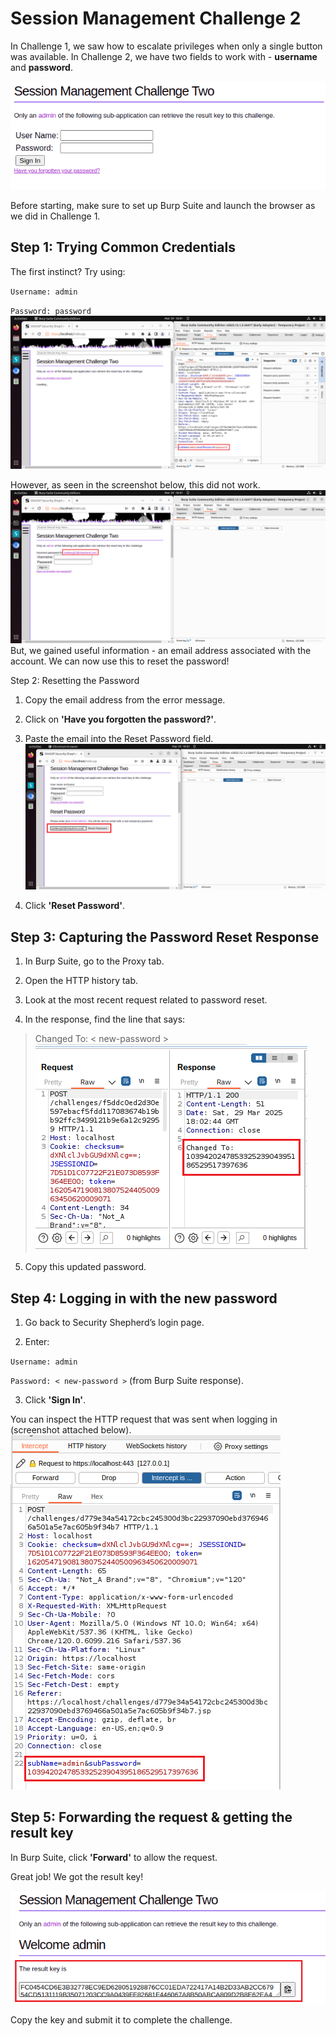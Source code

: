 # Session Management Challenge 2
In Challenge 1, we saw how to escalate privileges when only a single button was available. In Challenge 2, we have two fields to work with - **username** and **password**.

![Security Shepherd Screenshot](./1.png)

Before starting, make sure to set up Burp Suite and launch the browser as we did in Challenge 1.

## Step 1: Trying Common Credentials
The first instinct? Try using:

`Username: admin`

`Password: password`
![Security Shepherd Screenshot](./2.png)

However, as seen in the screenshot below, this did not work. 
![Security Shepherd Screenshot](./3.png)
But, we gained useful information - an email address associated with the account. We can now use this to reset the password!

Step 2: Resetting the Password
1. Copy the email address from the error message.

2. Click on **'Have you forgotten the password?'**.

3. Paste the email into the Reset Password field.
![Security Shepherd Screenshot](./4_reset_request.png)
4. Click **'Reset Password'**.


## Step 3: Capturing the Password Reset Response
1. In Burp Suite, go to the Proxy tab.

2. Open the HTTP history tab.

3. Look at the most recent request related to password reset.

4. In the response, find the line that says:

> Changed To: < new-password >
![Security Shepherd Screenshot](./5_changed_pass.png)
5. Copy this updated password.



## Step 4: Logging in with the new password
1. Go back to Security Shepherd’s login page.

2. Enter:

`Username: admin`

`Password: < new-password >` (from Burp Suite response).

3. Click **'Sign In'**.


You can inspect the HTTP request that was sent when logging in (screenshot attached below).
![Burp Suite Screenshot](./6.png)

## Step 5: Forwarding the request & getting the result key
In Burp Suite, click **'Forward'** to allow the request.

Great job! We got the result key! 

![Security Shepherd Screenshot](./7_result_key.png)

Copy the key and submit it to complete the challenge.


